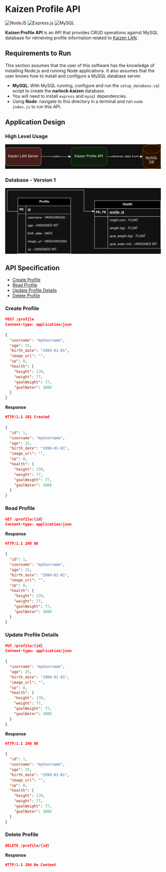 # Kaizen Profile API

![NodeJS](https://img.shields.io/badge/node.js-6DA55F?style=for-the-badge&logo=node.js&logoColor=white)
![Express.js](https://img.shields.io/badge/express.js-%23404d59.svg?style=for-the-badge&logo=express&logoColor=%2361DAFB)
![MySQL](https://img.shields.io/badge/mysql-%2300f.svg?style=for-the-badge&logo=mysql&logoColor=white)

**Kaizen Profile API** is an API that provides CRUD operations against MySQL database for retrieiving profile information related to [Kaizen LAN](https://github.com/narlock/KaizenLAN).

## Requirements to Run

This section assumes that the user of this software has the knowledge of installing Node.js and running Node applications. It also assumes that the user knows how to install and configure a MySQL database server.
- **MySQL**: With MySQL running, configure and run the `setup_database.sql` script to create the **narlock-kaizen** database.
- You will need to install `express` and `mysql` dependencies.
- Using **Node**: navigate to this directory in a terminal and run `node index.js` to run this API.

## Application Design

### High Level Usage

![High Level Usage](./readme%20assets/high_level.png)

### Database - Version 1

![Database V1](./readme%20assets/db_v1.png)

## API Specification

- [Create Profile](#create-profile)
- [Read Profile](#read-profile)
- [Update Profile Details](#update-profile-details)
- [Delete Profile](#delete-profile)

### Create Profile

```json
POST /profile
Content-type: application/json

{
  "username": "myUsername",
  "age": 25,
  "birth_date": "1999-01-01",
  "image_url": "",
  "xp": 0,
  "health": {
    "height": 170,
    "weight": 77,
    "goalWeight": 77,
    "goalWater": 3000
  }
}
```

**Response**
```json
HTTP/1.1 201 Created

{
  "id": 1,
  "username": "myUsername",
  "age": 25,
  "birth_date": "1999-01-01",
  "image_url": "",
  "xp": 0,
  "health": {
    "height": 170,
    "weight": 77,
    "goalWeight": 77,
    "goalWater": 3000
  }
}
```

### Read Profile

```json
GET /profile/{id}
Content-type: application/json
```

**Response**
```json
HTTP/1.1 200 OK

{
  "id": 1,
  "username": "myUsername",
  "age": 25,
  "birth_date": "1999-01-01",
  "image_url": "",
  "xp": 0,
  "health": {
    "height": 170,
    "weight": 77,
    "goalWeight": 77,
    "goalWater": 3000
  }
}
```

### Update Profile Details

```json
PUT /profile/{id}
Content-type: application/json

{
  "username": "myUsername",
  "age": 25,
  "birth_date": "1999-01-01",
  "image_url": "",
  "xp": 0,
  "health": {
    "height": 170,
    "weight": 77,
    "goalWeight": 77,
    "goalWater": 3000
  }
}
```

**Response**
```json
HTTP/1.1 200 OK

{
  "id": 1,
  "username": "myUsername",
  "age": 25,
  "birth_date": "1999-01-01",
  "image_url": "",
  "xp": 0,
  "health": {
    "height": 170,
    "weight": 77,
    "goalWeight": 77,
    "goalWater": 3000
  }
}
```

### Delete Profile

```json
DELETE /profile/{id}
```

**Response**
```json
HTTP/1.1 204 No Content
```